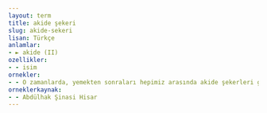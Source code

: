 ```yaml
---
layout: term
title: akide şekeri
slug: akide-sekeri
lisan: Türkçe
anlamlar:
- ► akide (II)
ozellikler:
- - isim
ornekler:
- - O zamanlarda, yemekten sonraları hepimiz arasında akide şekerleri gibi mümkün mertebe tatlı sözler söylenmesi âdetti.
orneklerkaynak:
- - Abdülhak Şinasi Hisar
---
```

